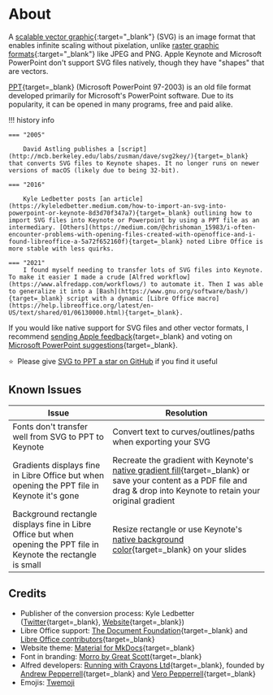 # About

A [scalable vector graphic](https://en.wikipedia.org/wiki/Scalable_Vector_Graphics){:target="_blank"} (SVG) is an image format that enables infinite scaling without pixelation, unlike [raster graphic formats](https://en.wikipedia.org/wiki/Raster_graphics){:target="_blank"} like JPEG and PNG. Apple Keynote and Microsoft PowerPoint don't support SVG files natively, though they have "shapes" that are vectors.

[PPT](https://www.lifewire.com/ppt-file-2622187){target=_blank} (Microsoft PowerPoint 97-2003) is an old file format developed primarily for Microsoft's PowerPoint software. Due to its popularity, it can be opened in many programs, free and paid alike.

!!! history info

    === "2005"

        David Astling publishes a [script](http://mcb.berkeley.edu/labs/zusman/dave/svg2key/){target=_blank} that converts SVG files to Keynote shapes. It no longer runs on newer versions of macOS (likely due to being 32-bit).

    === "2016"

        Kyle Ledbetter posts [an article](https://kyleledbetter.medium.com/how-to-import-an-svg-into-powerpoint-or-keynote-8d3d70f347a7){target=_blank} outlining how to import SVG files into Keynote or Powerpoint by using a PPT file as an intermediary. [Others](https://medium.com/@chrishoman_15983/i-often-encounter-problems-with-opening-files-created-with-openoffice-and-i-found-libreoffice-a-5a72f652160f){target=_blank} noted Libre Office is more stable with less quirks.

    === "2021"
        I found myself needing to transfer lots of SVG files into Keynote. To make it easier I made a crude [Alfred workflow](https://www.alfredapp.com/workflows/) to automate it. Then I was able to generalize it into a [Bash](https://www.gnu.org/software/bash/){target=_blank} script with a dynamic [Libre Office macro](https://help.libreoffice.org/latest/en-US/text/shared/01/06130000.html){target=_blank}.

If you would like native support for SVG files and other vector formats, I recommend [sending Apple feedback](https://www.apple.com/feedback/keynote.html){target=_blank} and voting on [Microsoft PowerPoint suggestions](https://powerpoint.uservoice.com/){target=_blank}.

:star: &nbsp;Please give [SVG to PPT a star on GitHub](https://github.com/blakegearin/svg-to-ppt/stargazers) if you find it useful

## Known Issues

| Issue | Resolution |
|--|--|
| Fonts don't transfer well from SVG to PPT to Keynote | Convert text to curves/outlines/paths when exporting your SVG |
| Gradients displays fine in Libre Office but when opening the PPT file in Keynote it's gone | Recreate the gradient with Keynote's [native gradient fill](https://support.apple.com/en-us/HT210063){target=_blank} or save your content as a PDF file and drag & drop into Keynote to retain your original gradient |
| Background rectangle displays fine in Libre Office but when opening the PPT file in Keynote the rectangle is small | Resize rectangle or use Keynote's [native background color](https://support.apple.com/en-us/HT211077){target=_blank} on your slides |  |  |

## Credits

- Publisher of the conversion process: Kyle Ledbetter ([Twitter](https://twitter.com/kyleledbetter){target=_blank}, [Website](https://kyleledbetter.com/){target=_blank})
- Libre Office support: [The Document Foundation](https://www.documentfoundation.org/){target=_blank} and [Libre Office contributors](https://www.libreoffice.org/community/community-map/){target=_blank}
- Website theme: [Material for MkDocs](https://squidfunk.github.io/mkdocs-material/){target=_blank}
- Font in branding: [Morro by Great Scott](https://www.greatscott.se/fonts/morro){target=_blank}
- Alfred developers: [Running with Crayons Ltd](http://runningwithcrayons.net/){target=_blank}, founded by [Andrew Pepperrell](https://twitter.com/preppeller){target=_blank} and [Vero Pepperrell](https://twitter.com/vero){target=_blank}
- Emojis: [Twemoji](https://twemoji.twitter.com/)
